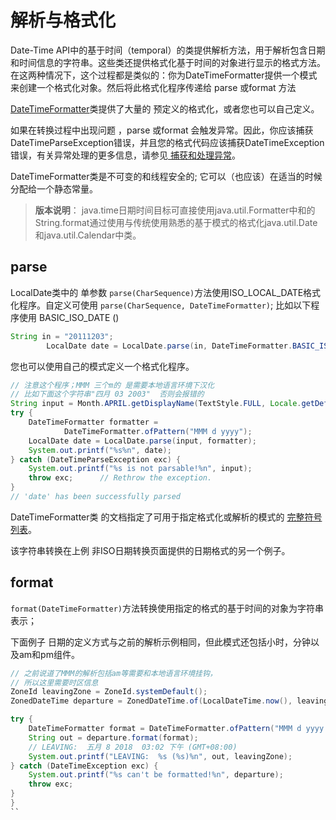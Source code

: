 # 解析与格式化

 Date-Time API中的基于时间（temporal）的类提供解析方法，用于解析包含日期和时间信息的字符串。这些类还提供格式化基于时间的对象进行显示的格式方法。在这两种情况下，这个过程都是类似的：你为DateTimeFormatter提供一个模式来创建一个格式化对象。然后将此格式化程序传递给 parse 或format 方法
 
[DateTimeFormatter](https://docs.oracle.com/javase/8/docs/api/java/time/format/DateTimeFormatter.html#predefined)类提供了大量的 预定义的格式化，或者您也可以自己定义。

如果在转换过程中出现问题 ，parse 或format 会触发异常。因此，你应该捕获DateTimeParseException错误，并且您的格式代码应该捕获DateTimeException错误，有关异常处理的更多信息，请参见[ 捕获和处理异常](//content/essential/exceptions/handling/README.md)。

DateTimeFormatter类是不可变的和线程安全的; 它可以（也应该）在适当的时候分配给一个静态常量。

> **版本说明**：  java.time日期时间目标可直接使用java.util.Formatter中和的String.format通过使用与传统使用熟悉的基于模式的格式化java.util.Date和java.util.Calendar中类。

## parse
LocalDate类中的 单参数 `parse(CharSequence)`方法使用ISO_LOCAL_DATE格式化程序。自定义可使用 ` parse(CharSequence, DateTimeFormatter) `; 比如以下程序使用 BASIC_ISO_DATE ()

```java
String in = "20111203";
        LocalDate date = LocalDate.parse(in, DateTimeFormatter.BASIC_ISO_DATE);
```

您也可以使用自己的模式定义一个格式化程序。

```java
// 注意这个程序；MMM 三个m的 是需要本地语言环境下汉化
// 比如下面这个字符串"四月 03 2003"  否则会报错的
String input = Month.APRIL.getDisplayName(TextStyle.FULL, Locale.getDefault()) + " 03 2003";
try {
    DateTimeFormatter formatter =
            DateTimeFormatter.ofPattern("MMM d yyyy");
    LocalDate date = LocalDate.parse(input, formatter);
    System.out.printf("%s%n", date);
} catch (DateTimeParseException exc) {
    System.out.printf("%s is not parsable!%n", input);
    throw exc;      // Rethrow the exception.
}
// 'date' has been successfully parsed
```
DateTimeFormatter类 的文档指定了可用于指定格式化或解析的模式的 [完整符号列表](https://docs.oracle.com/javase/8/docs/api/java/time/format/DateTimeFormatter.html#patterns)。

该字符串转换在上例 非ISO日期转换页面提供的日期格式的另一个例子。

## format

` format(DateTimeFormatter) `方法转换使用指定的格式的基于时间的对象为字符串表示；

下面例子 日期的定义方式与之前的解析示例相同，但此模式还包括小时，分钟以及am和pm组件。
```java
// 之前说道了MMM的解析包括am等需要和本地语言环境挂钩，
// 所以这里需要时区信息
ZoneId leavingZone = ZoneId.systemDefault();
ZonedDateTime departure = ZonedDateTime.of(LocalDateTime.now(), leavingZone);

try {
    DateTimeFormatter format = DateTimeFormatter.ofPattern("MMM d yyyy  hh:mm a");
    String out = departure.format(format);
    // LEAVING:  五月 8 2018  03:02 下午 (GMT+08:00)
    System.out.printf("LEAVING:  %s (%s)%n", out, leavingZone);
} catch (DateTimeException exc) {
    System.out.printf("%s can't be formatted!%n", departure);
    throw exc;
}
}
``